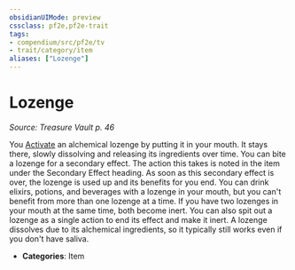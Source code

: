 ```yaml
---
obsidianUIMode: preview
cssclass: pf2e,pf2e-trait
tags:
- compendium/src/pf2e/tv
- trait/category/item
aliases: ["Lozenge"]
---
```

# Lozenge  
*Source: Treasure Vault p. 46*  

You [Activate](activate-an-item.md) an alchemical lozenge by putting it in your mouth. It stays there, slowly dissolving and releasing its ingredients over time. You can bite a lozenge for a secondary effect. The action this takes is noted in the item under the Secondary Effect heading. As soon as this secondary effect is over, the lozenge is used up and its benefits for you end. You can drink elixirs, potions, and beverages with a lozenge in your mouth, but you can't benefit from more than one lozenge at a time. If you have two lozenges in your mouth at the same time, both become inert. You can also spit out a lozenge as a single action to end its effect and make it inert. A lozenge dissolves due to its alchemical ingredients, so it typically still works even if you don't have saliva.

- **Categories**: Item